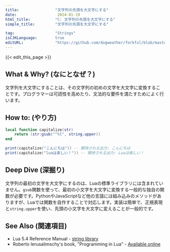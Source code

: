 ```yaml
---
title:                "文字列の先頭を大文字にする"
date:                  2024-01-19
html_title:           "C: 文字列の先頭を大文字にする"
simple_title:         "文字列の先頭を大文字にする"

tag:                  "Strings"
isCJKLanguage:        true
editURL:              "https://github.com/dogweather/forkful/blob/master/content/ja/lua/capitalizing-a-string.md"
---
```


{{< edit_this_page >}}

## What & Why? (なにとなぜ？)

文字列を大文字にすることは、その文字列の初めの文字を大文字に変換することです。プログラマーは可読性を高めたり、文法的な要件を満たすためによく行います。

## How to: (やり方)

```Lua
local function capitalize(str)
    return (str:gsub("^%l", string.upper))
end

print(capitalize("こんにちは")) -- 期待される出力: こんにちは
print(capitalize("luaは楽しい！")) -- 期待される出力: Luaは楽しい！
```

## Deep Dive (深掘り)

文字列の最初の文字を大文字にするのは、Luaの標準ライブラリには含まれていません。`gsub`関数を使って、最初の小文字を大文字に変換する一般的な独自の関数が必要です。PythonやJavaScriptなど他の言語には組み込みのメソッドがありますが、Luaでは関数を自作することで対応します。実装は簡単で、正規表現と`string.upper`を使い、先頭の小文字を大文字に変えることが一般的です。

## See Also (関連項目)

- Lua 5.4 Reference Manual - [string library](https://www.lua.org/manual/5.4/manual.html#6.4)
- Roberto Ierusalimschy's book, "Programming in Lua" - [Available online](https://www.lua.org/pil/contents.html)
